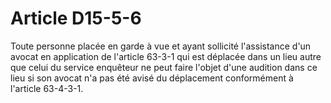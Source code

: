 # Article D15-5-6

Toute  personne placée en garde à vue et ayant sollicité l'assistance d'un  avocat en application de l'article 63-3-1 qui est
déplacée dans un lieu  autre que celui du service enquêteur ne peut faire l'objet d'une  audition dans ce lieu si son avocat
n'a pas été avisé du déplacement  conformément à l'article 63-4-3-1.

